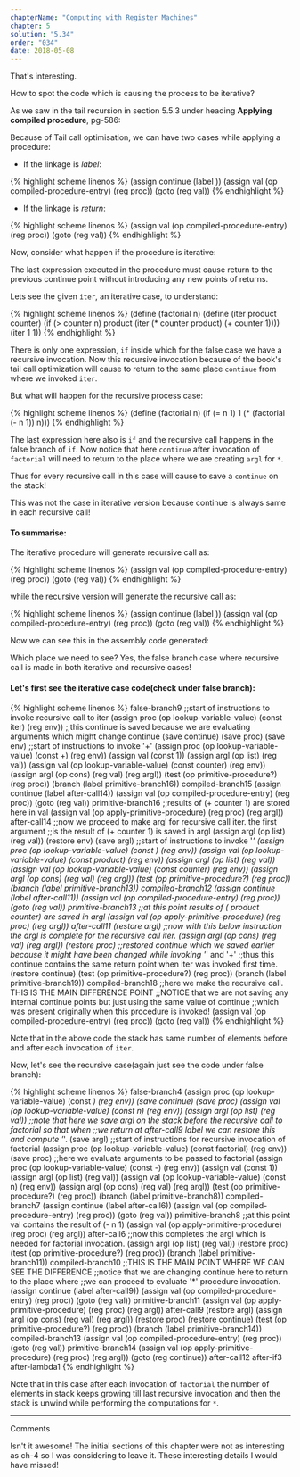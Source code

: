 ```yaml
---
chapterName: "Computing with Register Machines"
chapter: 5
solution: "5.34"
order: "034"
date: 2018-05-08 
---
```


That's interesting.

How to spot the code which is causing the process to be iterative?

As we saw in the tail recursion in section 5.5.3 under heading **Applying compiled procedure**, pg-586:

Because of Tail call optimisation, we can have two cases while applying a procedure:

- If the linkage is *label*:

{% highlight scheme linenos %}
(assign continue (label <linkage>))
(assign val (op compiled-procedure-entry) (reg proc))
(goto (reg val))
{% endhighlight %}

- If the linkage is *return*:

{% highlight scheme linenos %}
(assign val (op compiled-procedure-entry) (reg proc))
(goto (reg val))
{% endhighlight %}

Now, consider what happen if the procedure is iterative:

The last expression executed in the procedure must cause return to the previous continue point without introducing any new points of returns.

Lets see the given `iter`, an iterative case, to understand:

{% highlight scheme linenos %}
(define (factorial n)
  (define (iter product counter)
    (if (> counter n)
        product
        (iter (* counter product)
              (+ counter 1))))
  (iter 1 1))
{% endhighlight %}

There is only one expression, `if` inside which for the false case we have a recursive invocation. Now this recursive invocation because of the book's tail call optimization will cause to return to the same place `continue` from where we invoked `iter`.

But what will happen for the recursive process case:

{% highlight scheme linenos %}
(define (factorial n)
    (if (= n 1)
        1
        (* (factorial (- n 1)) n)))
{% endhighlight %}

The last expression here also is `if` and the recursive call happens in the false branch of `if`. Now notice that here `continue` after invocation of `factorial` will need to return to the place where we are creating `argl` for `*`. 

Thus for every recursive call in this case will cause to save a `continue` on the stack! 

This was not the case in iterative version because continue is always same in each recursive call!

#### To summarise:

The iterative procedure will generate recursive call as:

{% highlight scheme linenos %}
(assign val (op compiled-procedure-entry) (reg proc))
(goto (reg val))
{% endhighlight %}

while the recursive version will generate the recursive call as:

{% highlight scheme linenos %}
(assign continue (label <linkage>))
(assign val (op compiled-procedure-entry) (reg proc))
(goto (reg val))
{% endhighlight %}

Now we can see this in the assembly code generated:

Which place we need to see? Yes, the false branch case where recursive call is made in both iterative and recursive cases!

#### Let's first see the iterative case code(check under false branch):

{% highlight scheme linenos %}
false-branch9
;;start of instructions to invoke recursive call to iter
(assign proc (op lookup-variable-value) (const iter) (reg env))
;;this continue is saved because we are evaluating arguments which might change continue
(save continue)
(save proc)
(save env)
;;start of instructions to invoke '+'
(assign proc (op lookup-variable-value) (const +) (reg env))
(assign val (const 1))
(assign argl (op list) (reg val))
(assign val (op lookup-variable-value) (const counter) (reg env))
(assign argl (op cons) (reg val) (reg argl))
(test (op primitive-procedure?) (reg proc))
(branch (label primitive-branch16))
compiled-branch15
(assign continue (label after-call14))
(assign val (op compiled-procedure-entry) (reg proc))
(goto (reg val))
primitive-branch16
;;results of (+ counter 1) are stored here in val
(assign val (op apply-primitive-procedure) (reg proc) (reg argl))
after-call14
;;now we proceed to make argl for recursive call iter. the first argument
;;is the result of (+ counter 1) is saved in argl 
(assign argl (op list) (reg val))
(restore env)
(save argl)
;;start of instructions to invoke '*' 
(assign proc (op lookup-variable-value) (const *) (reg env))
(assign val (op lookup-variable-value) (const product) (reg env))
(assign argl (op list) (reg val))
(assign val (op lookup-variable-value) (const counter) (reg env))
(assign argl (op cons) (reg val) (reg argl))
(test (op primitive-procedure?) (reg proc))
(branch (label primitive-branch13))
compiled-branch12
(assign continue (label after-call11))
(assign val (op compiled-procedure-entry) (reg proc))
(goto (reg val))
primitive-branch13
;;at this point results of (* product counter) are saved in argl
(assign val (op apply-primitive-procedure) (reg proc) (reg argl))
after-call11
(restore argl)
;;now with this below instruction the argl is complete for the recursive call iter.
(assign argl (op cons) (reg val) (reg argl))
(restore proc)
;;restored continue which we saved earlier because it might have been changed while invoking '*' and '+'
;;thus this continue contains the same return point when iter was invoked first time.
(restore continue)
(test (op primitive-procedure?) (reg proc))
(branch (label primitive-branch19))
compiled-branch18
;;here we make the recursive call. THIS IS THE MAIN DIFFERENCE POINT
;;NOTICE that we are not saving any internal continue points but just using the same value of continue
;;which was present originally when this procedure is invoked!
(assign val (op compiled-procedure-entry) (reg proc))
(goto (reg val))
{% endhighlight %}

Note that in the above code the stack has same number of elements before and after each invocation of `iter`.

Now, let's see the recursive case(again just see the code under false branch):

{% highlight scheme linenos %}
false-branch4
(assign proc (op lookup-variable-value) (const *) (reg env))
(save continue)
(save proc)
(assign val (op lookup-variable-value) (const n) (reg env))
(assign argl (op list) (reg val))
;;note that here we save argl on the stack before the recursive call to factorial so that when
;;we return at after-call9 label we can restore this and compute '*'.
(save argl)
;;start of instructions for recursive invocation of factorial
(assign proc (op lookup-variable-value) (const factorial) (reg env))
(save proc)
;;here we evaluate arguments to be passed to factorial
(assign proc (op lookup-variable-value) (const -) (reg env))
(assign val (const 1))
(assign argl (op list) (reg val))
(assign val (op lookup-variable-value) (const n) (reg env))
(assign argl (op cons) (reg val) (reg argl))
(test (op primitive-procedure?) (reg proc))
(branch (label primitive-branch8))
compiled-branch7
(assign continue (label after-call6))
(assign val (op compiled-procedure-entry) (reg proc))
(goto (reg val))
primitive-branch8
;;at this point val contains the result of (- n 1)
(assign val (op apply-primitive-procedure) (reg proc) (reg argl))
after-call6
;;now this completes the argl which is needed for factorial invocation.
(assign argl (op list) (reg val))
(restore proc)
(test (op primitive-procedure?) (reg proc))
(branch (label primitive-branch11))
compiled-branch10
;;THIS IS THE MAIN POINT WHERE WE CAN SEE THE DIFFERENCE
;;notice that we are changing continue here to return to the place where
;;we can proceed to evaluate '*' procedure invocation.
(assign continue (label after-call9))
(assign val (op compiled-procedure-entry) (reg proc))
(goto (reg val))
primitive-branch11
(assign val (op apply-primitive-procedure) (reg proc) (reg argl))
after-call9
(restore argl)
(assign argl (op cons) (reg val) (reg argl))
(restore proc)
(restore continue)
(test (op primitive-procedure?) (reg proc))
(branch (label primitive-branch14))
compiled-branch13
(assign val (op compiled-procedure-entry) (reg proc))
(goto (reg val))
primitive-branch14
(assign val (op apply-primitive-procedure) (reg proc) (reg argl))
(goto (reg continue))
after-call12
after-if3
after-lambda1
{% endhighlight %}

Note that in this case after each invocation of `factorial` the number of elements in stack keeps growing till last recursive invocation and then the stack is unwind while performing the computations for `*`.

-----

Comments

Isn't it awesome! The initial sections of this chapter were not as interesting as ch-4 so I was considering to leave it. These interesting details I would have missed!
